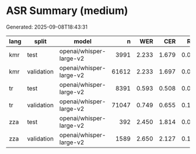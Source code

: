 # ASR Summary (medium)

Generated: 2025-09-08T18:43:31

| lang | split | model | n | WER | CER | RTF | report |
|---|---|---|---:|---:|---:|---:|---|
| kmr | test | openai/whisper-large-v2 | 3991 | 2.233 | 1.679 | 0.081 | reports\asr_whisper_kmr_test_large.json |
| kmr | validation | openai/whisper-large-v2 | 61612 | 2.233 | 1.697 | 0.091 | reports\asr_whisper_kmr_validation_large.json |
| tr | test | openai/whisper-large-v2 | 8391 | 0.593 | 0.508 | 0.095 | reports\asr_whisper_tr_test_large.json |
| tr | validation | openai/whisper-large-v2 | 71047 | 0.749 | 0.655 | 0.103 | reports\asr_whisper_tr_validation_large.json |
| zza | test | openai/whisper-large-v2 | 392 | 2.450 | 1.814 | 0.073 | reports\asr_whisper_zza_test_large.json |
| zza | validation | openai/whisper-large-v2 | 1589 | 2.650 | 2.127 | 0.115 | reports\asr_whisper_zza_validation_large.json |

